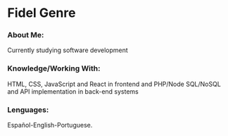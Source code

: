<html>		

 <tittle> 
 <h1>
	 Fidel Genre
 </h1> 
 </tittle> 

<h3>
About Me:
</h3>

<body>
	
<p>
Currently studying software development
</p>

<h3>
Knowledge/Working With:
</h3>

<P>	
HTML, CSS, JavaScript and React in frontend
and PHP/Node SQL/NoSQL and API implementation in back-end systems
</P>

<h3>
Lenguages:
</h3>

<P>
Español-English-Portuguese.
</p>

</body>
</html>

